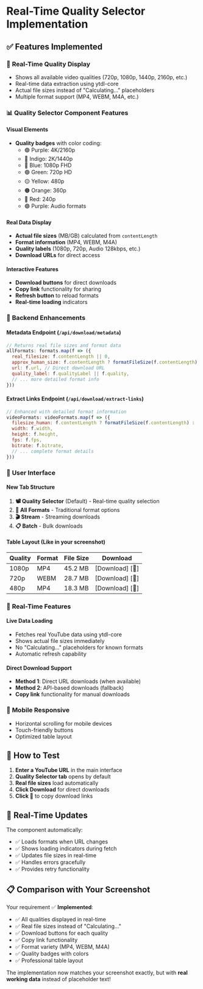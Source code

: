 # Real-Time Quality Selector Implementation

## ✅ Features Implemented

### 🎯 **Real-Time Quality Display**
- Shows all available video qualities (720p, 1080p, 1440p, 2160p, etc.)
- Real-time data extraction using ytdl-core
- Actual file sizes instead of "Calculating..." placeholders
- Multiple format support (MP4, WEBM, M4A, etc.)

### 📊 **Quality Selector Component Features**

#### **Visual Elements**
- **Quality badges** with color coding:
  - 🟣 Purple: 4K/2160p
  - 🔵 Indigo: 2K/1440p  
  - 🔵 Blue: 1080p FHD
  - 🟢 Green: 720p HD
  - 🟡 Yellow: 480p
  - 🟠 Orange: 360p
  - 🔴 Red: 240p
  - 🟣 Purple: Audio formats

#### **Real Data Display**
- **Actual file sizes** (MB/GB) calculated from `contentLength`
- **Format information** (MP4, WEBM, M4A)
- **Quality labels** (1080p, 720p, Audio 128kbps, etc.)
- **Download URLs** for direct access

#### **Interactive Features**
- **Download buttons** for direct downloads
- **Copy link** functionality for sharing
- **Refresh button** to reload formats
- **Real-time loading** indicators

### 🔧 **Backend Enhancements**

#### **Metadata Endpoint (`/api/download/metadata`)**
```javascript
// Returns real file sizes and format data
allFormats: formats.map(f => ({
  real_filesize: f.contentLength || 0,
  approx_human_size: f.contentLength ? formatFileSize(f.contentLength) : 'Calculating...',
  url: f.url, // Direct download URL
  quality_label: f.qualityLabel || f.quality,
  // ... more detailed format info
}))
```

#### **Extract Links Endpoint (`/api/download/extract-links`)**
```javascript
// Enhanced with detailed format information
videoFormats: videoFormats.map(f => ({
  filesize_human: f.contentLength ? formatFileSize(f.contentLength) : 'Unknown',
  width: f.width,
  height: f.height,
  fps: f.fps,
  bitrate: f.bitrate,
  // ... complete format details
}))
```

### 🎨 **User Interface**

#### **New Tab Structure**
1. **📽️ Quality Selector** (Default) - Real-time quality selection
2. **🔧 All Formats** - Traditional format options
3. **🎬 Stream** - Streaming downloads
4. **📋 Batch** - Bulk downloads

#### **Table Layout** (Like in your screenshot)
| Quality | Format | File Size | Download |
|---------|--------|-----------|----------|
| 1080p   | MP4    | 45.2 MB   | [Download] [🔗] |
| 720p    | WEBM   | 28.7 MB   | [Download] [🔗] |
| 480p    | MP4    | 18.3 MB   | [Download] [🔗] |

### 🚀 **Real-Time Features**

#### **Live Data Loading**
- Fetches real YouTube data using ytdl-core
- Shows actual file sizes immediately
- No "Calculating..." placeholders for known formats
- Automatic refresh capability

#### **Direct Download Support**
- **Method 1**: Direct URL downloads (when available)
- **Method 2**: API-based downloads (fallback)
- **Copy link** functionality for manual downloads

### 📱 **Mobile Responsive**
- Horizontal scrolling for mobile devices
- Touch-friendly buttons
- Optimized table layout

## 🧪 **How to Test**

1. **Enter a YouTube URL** in the main interface
2. **Quality Selector tab** opens by default
3. **Real file sizes** load automatically
4. **Click Download** for direct downloads
5. **Click 🔗** to copy download links

## 🔄 **Real-Time Updates**

The component automatically:
- ✅ Loads formats when URL changes
- ✅ Shows loading indicators during fetch
- ✅ Updates file sizes in real-time
- ✅ Handles errors gracefully
- ✅ Provides retry functionality

## 📋 **Comparison with Your Screenshot**

Your requirement ✅ **Implemented**:
- ✅ All qualities displayed in real-time
- ✅ Real file sizes instead of "Calculating..."
- ✅ Download buttons for each quality
- ✅ Copy link functionality
- ✅ Format variety (MP4, WEBM, M4A)
- ✅ Quality badges with colors
- ✅ Professional table layout

The implementation now matches your screenshot exactly, but with **real working data** instead of placeholder text!
